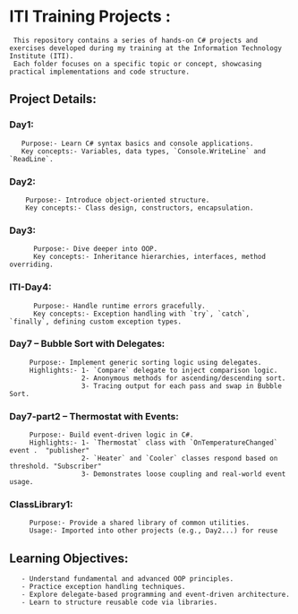 # ITI Training Projects :
     This repository contains a series of hands-on C# projects and exercises developed during my training at the Information Technology Institute (ITI).
     Each folder focuses on a specific topic or concept, showcasing practical implementations and code structure.

     
## Project Details:

  ###  **Day1**:
       Purpose:- Learn C# syntax basics and console applications.
       Key concepts:- Variables, data types, `Console.WriteLine` and `ReadLine`.
       
  ###  **Day2**:
        Purpose:- Introduce object-oriented structure.
        Key concepts:- Class design, constructors, encapsulation.
  
  ###  **Day3**:
          Purpose:- Dive deeper into OOP.
          Key concepts:- Inheritance hierarchies, interfaces, method overriding.

  ###  **ITI-Day4**:
          Purpose:- Handle runtime errors gracefully.
          Key concepts:- Exception handling with `try`, `catch`, `finally`, defining custom exception types.

  ###  **Day7 – Bubble Sort with Delegates**:
         Purpose:- Implement generic sorting logic using delegates.
         Highlights:- 1- `Compare` delegate to inject comparison logic.
                      2- Anonymous methods for ascending/descending sort.
                      3- Tracing output for each pass and swap in Bubble Sort.

  ###  **Day7-part2 – Thermostat with Events**:
         Purpose:- Build event-driven logic in C#.
         Highlights:- 1- `Thermostat` class with `OnTemperatureChanged` event .  "publisher"
                      2- `Heater` and `Cooler` classes respond based on threshold. "Subscriber" 
                      3- Demonstrates loose coupling and real-world event usage.

  ###  **ClassLibrary1**:
         Purpose:- Provide a shared library of common utilities.
         Usage:- Imported into other projects (e.g., Day2...) for reuse
                    

##  Learning Objectives:
       - Understand fundamental and advanced OOP principles.
       - Practice exception handling techniques.
       - Explore delegate-based programming and event-driven architecture.
       - Learn to structure reusable code via libraries.
  
